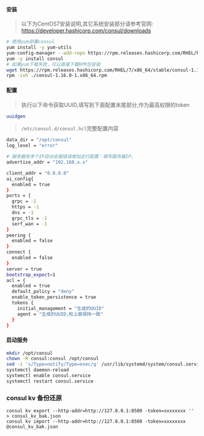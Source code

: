 #### 安装
> 以下为CentOS7安装说明,其它系统安装部分请参考官网:
> https://developer.hashicorp.com/consul/downloads
```bash
# 使用yum部署consul
yum install -y yum-utils
yum-config-manager --add-repo https://rpm.releases.hashicorp.com/RHEL/hashicorp.repo
yum -y install consul
# 如果yum下载失败，可以直接下载RPM包安装
wget https://rpm.releases.hashicorp.com/RHEL/7/x86_64/stable/consul-1.16.0-1.x86_64.rpm
rpm -ivh ./consul-1.16.0-1.x86_64.rpm
``` 

#### 配置
> 执行以下命令获取UUID,填写到下面配置末尾部分,作为最高权限的token
```bash
uuidgen
```
> `/etc/consul.d/consul.hcl`完整配置内容
```bash
data_dir = "/opt/consul"
log_level = "error"

# 服务器有多个IP启动会报错请增加这行配置：填写服务器IP。
advertise_addr = "192.168.x.x"

client_addr = "0.0.0.0"
ui_config{
  enabled = true
}
ports = {
  grpc = -1
  https = -1
  dns = -1
  grpc_tls = -1
  serf_wan = -1
}
peering {
  enabled = false
}
connect {
  enabled = false
}
server = true
bootstrap_expect=1
acl = {
  enabled = true
  default_policy = "deny"
  enable_token_persistence = true
  tokens {
    initial_management = "生成的UUID"
    agent = "生成的UUID,和上面保持一致"
  }
}
```

#### 启动服务

```bash
mkdir /opt/consul
chown -R consul:consul /opt/consul
sed -i 's/Type=notify/Type=exec/g' /usr/lib/systemd/system/consul.service
systemctl daemon-reload
systemctl enable consul.service
systemctl restart consul.service
```

### consul kv 备份还原
```
consul kv export --http-addr=http://127.0.0.1:8500 -token=xxxxxxxx '' > consul_kv_bak.json
consul kv import --http-addr=http://127.0.0.1:8500 -token=xxxxxxxx @consul_kv_bak.json
```
